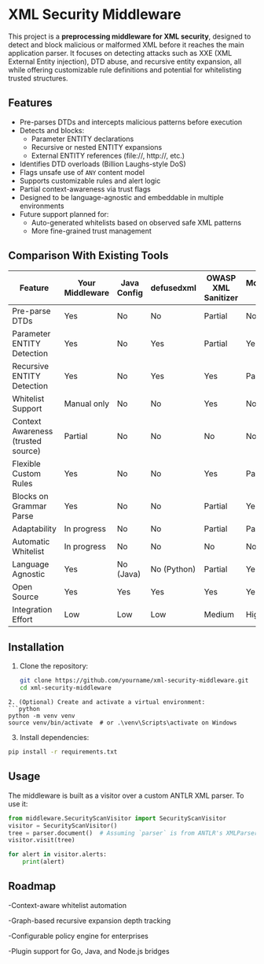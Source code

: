 # XML Security Middleware

This project is a **preprocessing middleware for XML security**, designed to detect and block malicious or malformed XML before it reaches the main application parser. It focuses on detecting attacks such as XXE (XML External Entity injection), DTD abuse, and recursive entity expansion, all while offering customizable rule definitions and potential for whitelisting trusted structures.

## Features

- Pre-parses DTDs and intercepts malicious patterns before execution
- Detects and blocks:
  - Parameter ENTITY declarations
  - Recursive or nested ENTITY expansions
  - External ENTITY references (file://, http://, etc.)
- Identifies DTD overloads (Billion Laughs-style DoS)
- Flags unsafe use of `ANY` content model
- Supports customizable rules and alert logic
- Partial context-awareness via trust flags
- Designed to be language-agnostic and embeddable in multiple environments
- Future support planned for:
  - Auto-generated whitelists based on observed safe XML patterns
  - More fine-grained trust management

## Comparison With Existing Tools

| Feature                              | Your Middleware | Java Config | defusedxml | OWASP XML Sanitizer | ModSecurity WAF | Go (encoding/xml) |
|-------------------------------------|------------------|-------------|-------------|----------------------|------------------|--------------------|
| Pre-parse DTDs                      | Yes              | No          | No          | Partial              | No               | No (blocks entirely) |
| Parameter ENTITY Detection          | Yes              | No          | Yes         | Partial              | Yes              | No (blocks entirely) |
| Recursive ENTITY Detection          | Yes              | No          | Yes         | Yes                  | Partial          | No (blocks entirely) |
| Whitelist Support                   | Manual only      | No          | No          | Yes                  | No               | No                 |
| Context Awareness (trusted source)  | Partial          | No          | No          | No                   | No               | No                 |
| Flexible Custom Rules               | Yes              | No          | No          | Yes                  | Partial          | No                 |
| Blocks on Grammar Parse             | Yes              | No          | No          | Partial              | Yes              | Yes                |
| Adaptability                        | In progress      | No          | No          | Partial              | Partial          | No                 |
| Automatic Whitelist                 | In progress      | No          | No          | No                   | No               | No                 |
| Language Agnostic                   | Yes              | No (Java)   | No (Python) | Partial              | Yes              | Yes (Go)           |
| Open Source                         | Yes              | Yes         | Yes         | Yes                  | Yes              | Yes                |
| Integration Effort                  | Low              | Low         | Low         | Medium               | High             | Low                |

## Installation

1. Clone the repository:
   ```bash
   git clone https://github.com/yourname/xml-security-middleware.git
   cd xml-security-middleware

```
2. (Optional) Create and activate a virtual environment:
```python
python -m venv venv
source venv/bin/activate  # or .\venv\Scripts\activate on Windows
```

3. Install dependencies:
```bash
pip install -r requirements.txt
```

## Usage
The middleware is built as a visitor over a custom ANTLR XML parser. To use it:
```python
from middleware.SecurityScanVisitor import SecurityScanVisitor
visitor = SecurityScanVisitor()
tree = parser.document()  # Assuming `parser` is from ANTLR's XMLParser
visitor.visit(tree)

for alert in visitor.alerts:
    print(alert)
```

## Roadmap

-Context-aware whitelist automation

-Graph-based recursive expansion depth tracking

-Configurable policy engine for enterprises

-Plugin support for Go, Java, and Node.js bridges